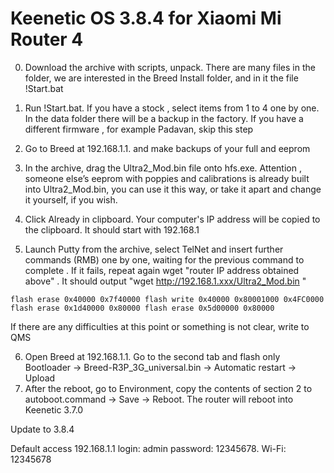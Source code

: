 # Keenetic OS 3.8.4 for Xiaomi Mi Router 4

0. Download the archive with scripts, unpack. There are many files in the folder, we are interested in the Breed Install folder, and in it the file !Start.bat

1. Run !Start.bat. If you have a stock , select items from 1 to 4 one by one. In the data folder there will be a backup in the factory.
If you have a different firmware , for example Padavan, skip this step
 

2. Go to Breed at 192.168.1.1. and make backups of your full and eeprom
 

3. In the archive, drag the Ultra2_Mod.bin file onto hfs.exe. Attention , someone else’s eeprom with poppies and calibrations is already built into Ultra2_Mod.bin, you can use it this way, or take it apart and change it yourself, if you wish.


4. Click Already in clipboard. Your computer's IP address will be copied to the clipboard. It should start with 192.168.1


5. Launch Putty from the archive, select TelNet and insert further commands (RMB) one by one, waiting for the previous command to complete . If it fails, repeat again
wget "router IP address obtained above" . It should output "wget http://192.168.1.xxx/Ultra2_Mod.bin "

`flash erase 0x40000 0x7f40000
flash write 0x40000 0x80001000 0x4FC0000
flash erase 0x1d40000 0x80000
flash erase 0x5d00000 0x80000`

If there are any difficulties at this point or something is not clear, write to QMS

6. Open Breed at 192.168.1.1. Go to the second tab and flash only Bootloader -> Breed-R3P_3G_universal.bin -> Automatic restart -> Upload
7. After the reboot, go to Environment, copy the contents of section 2 to autoboot.command -> Save -> Reboot. The router will reboot into Keenetic 3.7.0


Update to 3.8.4


Default access 192.168.1.1 login: admin password: 12345678. Wi-Fi: 12345678

